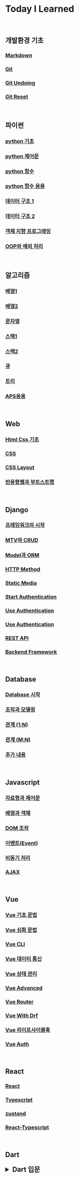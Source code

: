 # Today I Learned
<br>

## <b>개발환경 기초</b>

### [Markdown](https://github.com/Koneweekk/TIL/tree/main/Markdown)

### [Git](https://github.com/Koneweekk/TIL/blob/main/Git/Git.md)

### [Git Undoing](https://github.com/Koneweekk/TIL/blob/main/Git/Undoing.md)

### [Git Reset](https://github.com/Koneweekk/TIL/blob/main/Git/Reset.md)

<br>

## <b>파이썬</b>

### [python 기초](https://github.com/Koneweekk/TIL/blob/main/Python/230116.ipynb)

### [python 제어문](https://github.com/Koneweekk/TIL/blob/main/Python/230117.ipynb)

### [python 함수](https://github.com/Koneweekk/TIL/blob/main/Python/230118.ipynb)

### [python 함수 응용](https://github.com/Koneweekk/TIL/blob/main/Python/230119.ipynb)

### [데이터 구조 1](https://github.com/Koneweekk/TIL/blob/main/Python/230125.ipynb)

### [데이터 구조 2](https://github.com/Koneweekk/TIL/blob/main/Python/230126.ipynb)

### [객체 지향 프로그래밍](https://github.com/Koneweekk/TIL/blob/main/Python/230130.ipynb)

### [OOP와 예외 처리](https://github.com/Koneweekk/TIL/blob/main/Python/230131.ipynb)
<br>

## <b>알고리즘</b>

### [배열1](https://github.com/Koneweekk/TIL/blob/main/Algorithms/Array1.md)

### [배열2](https://github.com/Koneweekk/TIL/blob/main/Algorithms/Array2.md)

### [문자열](https://github.com/Koneweekk/TIL/blob/main/Algorithms/String.md)

### [스택1](https://github.com/Koneweekk/TIL/blob/main/Algorithms/Stack1.md)

### [스택2](https://github.com/Koneweekk/TIL/blob/main/Algorithms/Stack2.md)

### [큐](https://github.com/Koneweekk/TIL/blob/main/Algorithms/Queue.md)

### [트리](https://github.com/Koneweekk/TIL/blob/main/Algorithms/Tree.md)

### [APS응용](https://github.com/Koneweekk/TIL/blob/main/Algorithms/APS%EC%9D%91%EC%9A%A9.md)

<br>

## <b>Web</b>

### [Html Css 기초](https://github.com/Koneweekk/TIL/blob/main/Web/Html_Css.md)

### [CSS](https://github.com/Koneweekk/TIL/blob/main/Web/CSS.md)

### [CSS Layout](https://github.com/Koneweekk/TIL/blob/main/Web/CSS_Layout.md)

### [반응형웹과 부트스트랩](https://github.com/Koneweekk/TIL/blob/main/Web/bootstrap.md)

<br>

## <b>Django</b>

### [프레임워크의 시작](https://github.com/Koneweekk/TIL/blob/main/Django/Start_Framework.md)

### [MTV와 CRUD](https://github.com/Koneweekk/TIL/blob/main/Django/MTV_CRUD.md)

### [Model과 ORM](https://github.com/Koneweekk/TIL/blob/main/Django/Model_ORM.md)

### [HTTP Method](https://github.com/Koneweekk/TIL/blob/main/Django/HTTP_Mthod.md)

### [Static Media](https://github.com/Koneweekk/TIL/blob/main/Django/Static_Media.md)

### [Start Authentication](https://github.com/Koneweekk/TIL/blob/main/Django/Auth1.md)

### [Use Authentication](https://github.com/Koneweekk/TIL/blob/main/Django/Auth2.md)

### [Use Authentication](https://github.com/Koneweekk/TIL/blob/main/Django/Auth2.md)

### [REST API](https://github.com/Koneweekk/TIL/blob/main/Django/REST_API.md)

### [Backend Framework](https://github.com/Koneweekk/TIL/blob/main/Django/Backend_Framework.md)

<br> 

## <b>Database</b>

### [Database 시작](https://github.com/Koneweekk/TIL/blob/main/DB/%EB%8D%B0%EC%9D%B4%ED%84%B0%EB%B2%A0%EC%9D%B4%EC%8A%A4%EC%8B%9C%EC%9E%91%ED%95%98%EA%B8%B0.md)

### [조작과 모델링](https://github.com/Koneweekk/TIL/blob/main/DB/%EB%8D%B0%EC%9D%B4%ED%84%B0%EB%B2%A0%EC%9D%B4%EC%8A%A4%EC%A1%B0%EC%9E%91%EA%B3%BC%EB%AA%A8%EB%8D%B8%EB%A7%81.md)

### [관계 (1:N)](https://github.com/Koneweekk/TIL/blob/main/DB/%EB%8D%B0%EC%9D%B4%ED%84%B0%EB%B2%A0%EC%9D%B4%EC%8A%A4%EA%B4%80%EA%B3%841.md)

### [관계 (M:N)](https://github.com/Koneweekk/TIL/blob/main/DB/%EB%8D%B0%EC%9D%B4%ED%84%B0%EB%B2%A0%EC%9D%B4%EC%8A%A4%EA%B4%80%EA%B3%842.md)

### [추가 내용](https://github.com/Koneweekk/TIL/blob/main/DB/%EB%8D%B0%EC%9D%B4%ED%84%B0%EB%B2%A0%EC%9D%B4%EC%8A%A4%EC%B6%94%EA%B0%80%EB%82%B4%EC%9A%A9.md)

<br>

## <b>Javascript</b>

### [자료형과 제어문](https://github.com/Koneweekk/TIL/blob/main/Javascript/%EC%9E%90%EB%A3%8C%ED%98%95%EA%B3%BC%EC%A0%9C%EC%96%B4%EB%AC%B8.md)

### [배열과 객체](https://github.com/Koneweekk/TIL/blob/main/Javascript/%EB%B0%B0%EC%97%B4%EA%B3%BC%EA%B0%9D%EC%B2%B4.md)

### [DOM 조작](https://github.com/Koneweekk/TIL/blob/main/Javascript/DOM.md)

### [이벤트(Event)](https://github.com/Koneweekk/TIL/blob/main/Javascript/%EC%9D%B4%EB%B2%A4%ED%8A%B8.md)

### [비동기 처리](https://github.com/Koneweekk/TIL/blob/main/Javascript/%EB%B9%84%EB%8F%99%EA%B8%B0%EC%B2%98%EB%A6%AC.md)

### [AJAX](https://github.com/Koneweekk/TIL/blob/main/Javascript/AJAX.md)

<br>

## <b>Vue</b>

### [Vue 기초 문법](./Vue/vue기초문법.md)

### [Vue 심화 문법](./Vue/vue심화문법.md)

### [Vue CLI](./Vue/vueCLI.md)

### [Vue 데이터 통신](./Vue/vue데이터통신.md)

### [Vue 상태 관리](./Vue/vue상태통신.md)

### [Vue Advanced](./Vue/vueAdvanced.md)

### [Vue Router](./Vue/vueRouter.md)

### [Vue With Drf](./Vue/vueWithDRF.md)

### [Vue 리이프사이클훅](./Vue/vue라이프사이클훅.md)

### [Vue Auth](./Vue/vueAuth.md)

<br>

## <b>React</b>

### [React](./React/React.md)

### [Typescript](./React/TS.md)

### [zustand](./React/Zustand.md)

### [React-Typescript](./React/React-Typescript.md)

<br>

## <b>Dart</b>

<details>
  <summary style="font-size: 1.5em;"><b>Dart 입문</b></summary>
  <div markdown="1">
    <h4><a href="./Dart/basic_syntax.md">기초 문법</a></h4>
    <h4><a href="./Dart/collection.md">컬렉션</a></h4>
    <h4><a href="./Dart/operator.md">연산자</a></h4>
    <h4><a href="./Dart/control_statements.md">제어문</a></h4>
    <h4><a href="./Dart/function_lambda.md">함수</a></h4>
    <h4><a href="./Dart/try_catch.md">예외 처리</a></h4>
  </div>
</details>
